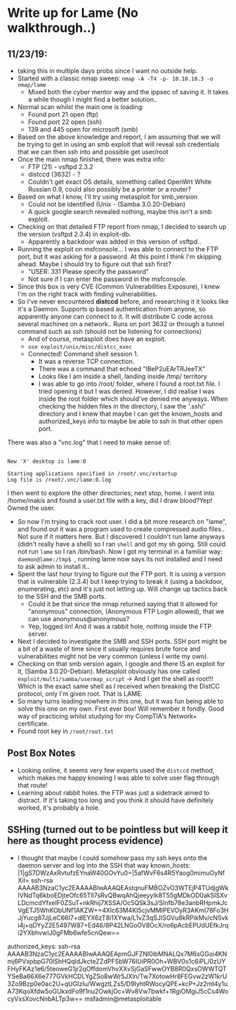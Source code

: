 # Write up for Lame (No walkthrough..)

## 11/23/19:
- taking this in multiple days probs since I want no outside help.
- Started with a classic nmap sweep: `nmap -A -T4 -p- 10.10.10.3 -o nmap/lame`
    - Mixed both the cyber mentor way and the ippsec of saving it. It takes a while though I might find a better solution..
- Normal scan whilst the main one is loading:
    - Found port 21 open (ftp)
    - Found port 22 open (ssh)
    - 139 and 445 open for microsoft (smb)
- Based on the above knowledge and report, I am assuming that we will be trying to get in using an smb exploit that will reveal ssh credentials that we can then ssh into and possible get user/root
- Once the main nmap finished, there was extra info:
    - FTP (21) - vsftpd 2.3.2
    - distccd (3632) - ?
    - Couldn't get exact OS details, something called OpenWrt White Russian 0.9, could also possibly be a printer or a router?
- Based on what I know, I'll try using metasploit for smb\_version
    - Could not be identified (Unix - (Samba 3.0.20-Debian)
    - A quick google search revealed nothing, maybe this isn't a smb exploit. 
- Checking on that detailed FTP report from nmap, I decided to search up the version (vsftpd 2.3.4) in exploit-db.
    - Apparently a backdoor was added in this version of vsftpd..
- Running the exploit on msfconsole... I was able to connect to the FTP port, but it was asking for a password. At this point I think I'm skipping ahead. Maybe I should try to figure out that ssh first?
    - "USER: 331 Please specify the password"
    - Not sure if I can enter the password in the msfconsole. 
- Since this box is very CVE (Common Vulnerabilities Exposure), I knew I'm on the right track with finding vulnerabilities.
- So I've never encountered **distccd** before, and researching it it looks like it's a Daemon. Supports ip based authentication from anyone, so apparently anyone can connect to it. It will distribute C code across several machines on a network.. Runs on port 3632 or through a tunnel command such as ssh (should not be listening for connections)
    - And of course, metasploit does have an exploit. 
    - `use exploit/unix/misc/distcc_exec`
    - Connected! Command shell session 1. 
        - It was a reverse TCP connection. 
        - There was a command that echoed "lBeP2uEArTRJeeTX"
        - Looks like I am inside a shell, landing inside /tmp/ territory
        - I was able to go into /root/ folder, where I found a root.txt file. I tried opening it but I was denied. However, I did realise I was inside the root folder which should've denied me anyways. When checking the hidden files in the directory, I saw the '.ssh/' directory and I knew that maybe I can get the known_hosts and authorized_keys info to maybe be able to ssh in that other open port.

There was also a "vnc.log" that I need to make sense of:
```

New 'X' desktop is lame:0

Starting applications specified in /root/.vnc/xstartup
Log file is /root/.vnc/lame:0.log
```

I then went to explore the other directories; next stop, home. I went into /home/makis and found a user.txt file with a key, did I draw blood?Yep! Owned the user.

- So now I'm trying to crack root user. I did a bit more research on "lame", and found out it was a program used to create compressed audio files.. Not sure if it matters here. But I discovered I couldn't run lame anyways (didn't really have a shell) so I ran `shell` and got my sh going. Still could not run `lame` so I ran /bin/bash. Now I got my terminal in a familiar way: `daemon@lame:/tmp$ `, running lame now says its not installed and I need to ask admin to install it.. 
- Spent the last hour trying to figure out the FTP port. It is using a version that is vulnerable (2.3.4) but I keep trying to break it (using a backdoor, enumerating, etc) and it's just not letting up. Will change up tactics back to the SSH and the SMB ports.
    - Could it be that since the nmap returned saying that it allowed for "anonymous" connection, (Anonymous FTP Login allowed), that we can use anonymous@anonymous?
    - Yep, logged iin! And it was a rabbit hole, nothing inside the FTP server.  
- Next I decided to investigate the SMB and SSH ports. SSH port might be a bit of a waste of time since it usually requires brute force and vulnerabilities might not be very common (unless I write my own).
- Checking on that smb version again, I google and there IS an exploit for it, (Samba 3.0.20-Debian). Metasploit obviously has one called `exploit/multi/samba/usermap_script` -> And I get the shell as root!!! Which is the exact same shell as I received when breaking the DistCC protocol, only I'm given root. That is LAME. 
- So many turns leading nowhere in this one, but it was fun being able to solve this one on my own. First ever box! Will remember it fondly. Good way of practicing whilst studying for my CompTIA's Network+ certificate.
- Found root key in `/root/root.txt`



## Post Box Notes
- Looking online, it seems very few experts used the `distccd` method, which makes me happy knowing I was able to solve user flag through that route! 
- Learning about rabbit holes. the FTP was just a sidetrack aimed to distract. If it's taking too long and you think it should have definitely worked, it's probably a hole.

## SSHing (turned out to be pointless but will keep it here as thought process evidence)
- I thought that maybe I could somehow pass my ssh keys onto the daemon server and log into the SSH that way 
known\_hosts:
|1|gS7DWzAxRvtufzEYnaW40GOvYu0=|5afWvF6s4R5Yaog0mimuOyNfXiI= ssh-rsa AAAAB3NzaC1yc2EAAAABIwAAAQEAstqnuFMBOZvO3WTEjP4TUdjgWkIVNdTq6kboEDjteOfc65TlI7sRvQBwqAhQjeeyyIk8T55gMDkOD0akSlSXvLDcmcdYfxeIF0ZSuT+nkRhij7XSSA/Oc5QSk3sJ/SInfb78e3anbRHpmkJcVgETJ5WhKObUNf1AKZW++4Xlc63M4KI5cjvMMIPEVOyR3AKmI78Fo3HJjYucg87JjLeC66I7+dlEYX6zT8i1XYwa/L1vZ3qSJISGVu8kRPikMv/cNSvki4j+qDYyZ2E5497W87+Ed46/8P42LNGoOV8OcX/ro6pAcbEPUdUEfkJrqi2YXbhvwIJ0gFMb6wfe5cnQew==

authorized\_keys:
ssh-rsa AAAAB3NzaC1yc2EAAAABIwAAAQEApmGJFZNl0ibMNALQx7M6sGGoi4KNmj6PVxpbpG70lShHQqldJkcteZZdPFSbW76IUiPR0Oh+WBV0x1c6iPL/0zUYFHyFKAz1e6/5teoweG1jr2qOffdomVhvXXvSjGaSFwwOYB8R0QxsOWWTQTYSeBa66X6e777GVkHCDLYgZSo8wWr5JXln/Tw7XotowHr8FEGvw2zW1krU3Zo9Bzp0e0ac2U+qUGIzIu/WwgztLZs5/D9IyhtRWocyQPE+kcP+Jz2mt4y1uA73KqoXfdw5oGUkxdFo9f1nu2OwkjOc+Wv8Vw7bwkf+1RgiOMgiJ5cCs4WocyVxsXovcNnbALTp3w== msfadmin@metasploitable


